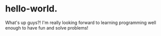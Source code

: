 # hello-world.
What's up guys?! I'm really looking forward to learning programming well enough to have fun and solve problems!

